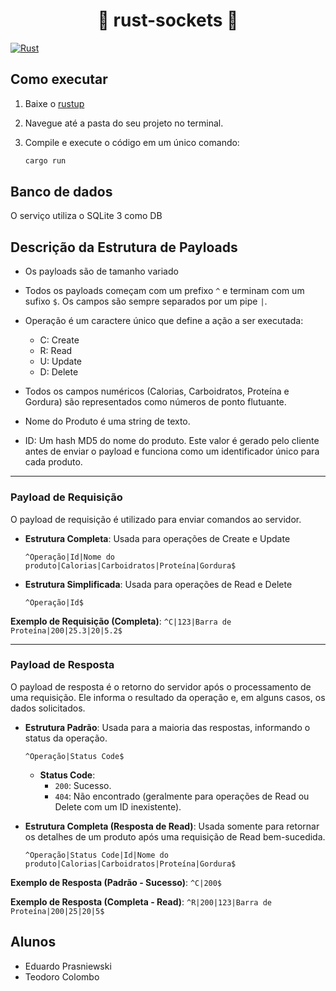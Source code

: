 <div align="center">
  
  # 🦀 rust-sockets 🧦
</div>

[![Rust](https://github.com/EduPras/rust-sockets/actions/workflows/rust.yml/badge.svg?branch=master)](https://github.com/EduPras/rust-sockets/actions/workflows/rust.yml)

## Como executar

1. Baixe o [rustup](https://rustup.rs/)
2. Navegue até a pasta do seu projeto no terminal.

3. Compile e execute o código em um único comando:

    ```sh
    cargo run
    ```

## Banco de dados
O serviço utiliza o SQLite 3 como DB

## Descrição da Estrutura de Payloads

- Os payloads são de tamanho variado

- Todos os payloads começam com um prefixo `^` e terminam com um sufixo `$`. Os campos são sempre separados por um pipe `|`.

- Operação é um caractere único que define a ação a ser executada:
  - C: Create
  - R: Read
  - U: Update
  - D: Delete

- Todos os campos numéricos (Calorias, Carboidratos, Proteína e Gordura) são representados como números de ponto flutuante.
- Nome do Produto é uma string de texto.
- ID: Um hash MD5 do nome do produto. Este valor é gerado pelo cliente antes de enviar o payload e funciona como um identificador único para cada produto.
-----

### Payload de Requisição

O payload de requisição é utilizado para enviar comandos ao servidor.

* **Estrutura Completa**: Usada para operações de Create e Update

  ```
  ^Operação|Id|Nome do produto|Calorias|Carboidratos|Proteína|Gordura$
  ```

* **Estrutura Simplificada**: Usada para operações de Read e Delete

  ```
  ^Operação|Id$
  ```

**Exemplo de Requisição (Completa)**:
`^C|123|Barra de Proteína|200|25.3|20|5.2$`

-----

### Payload de Resposta

O payload de resposta é o retorno do servidor após o processamento de uma requisição. Ele informa o resultado da operação e, em alguns casos, os dados solicitados.

* **Estrutura Padrão**: Usada para a maioria das respostas, informando o status da operação.

  ```
  ^Operação|Status Code$
  ```

  * **Status Code**:
    * `200`: Sucesso.
    * `404`: Não encontrado (geralmente para operações de Read ou Delete com um ID inexistente).

* **Estrutura Completa (Resposta de Read)**: Usada somente para retornar os detalhes de um produto após uma requisição de Read bem-sucedida.

  ```
  ^Operação|Status Code|Id|Nome do produto|Calorias|Carboidratos|Proteína|Gordura$
  ```

**Exemplo de Resposta (Padrão - Sucesso)**:
`^C|200$`

**Exemplo de Resposta (Completa - Read)**:
`^R|200|123|Barra de Proteína|200|25|20|5$`


## Alunos
- Eduardo Prasniewski
- Teodoro Colombo